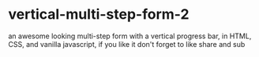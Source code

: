 # vertical-multi-step-form-2
 an awesome looking multi-step form with a vertical progress bar, in HTML, CSS, and vanilla javascript, if you like it don't forget to like share and sub 
